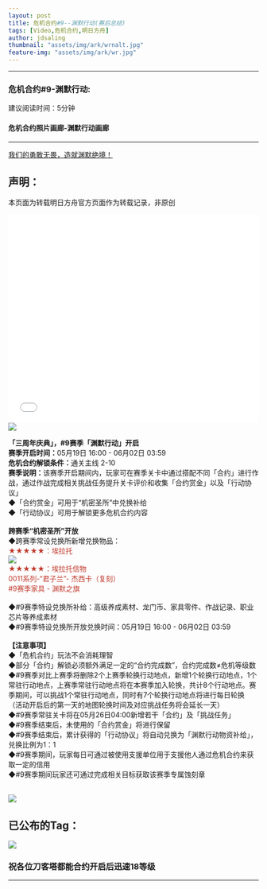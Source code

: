 ```yaml
---
layout: post
title: 危机合约#9--渊默行动(赛后总结)
tags: [Video,危机合约,明日方舟]
author: jdsaling
thumbnail: "assets/img/ark/wrnalt.jpg"
feature-img: "assets/img/ark/wr.jpg"
---
```


---
### 危机合约#9-渊默行动:
建议阅读时间：5分钟  

#### 危机合约照片画廊-渊默行动画廊
---
[我们的勇敢无畏，造就渊默绝境！](https://lingasdj.github.io/Ling-Blog/warningnine/)

## 声明：
本页面为转载明日方舟官方页面作为转载记录，非原创  
<iframe src="//player.bilibili.com/player.html?aid=384015832&bvid=BV1vZ4y1a7Be&cid=721374515&page=2" scrolling="no" border="0" height=420 width='100%' frameborder="no" framespacing="0" allowfullscreen="true"> </iframe>
<img src="https://lingasdj.github.io/Ling-Blog/assets/img/ark/wr.jpg">
<p><strong>
「三周年庆典」，#9赛季「渊默行动」开启</strong><br><strong>赛季开启时间：</strong>05月19日 16:00 - 06月02日 03:59<br><strong>危机合约解锁条件：</strong>通关主线 2-10<br><strong>赛季说明：</strong>该赛季开启期间内，玩家可在赛季关卡中通过搭配不同「合约」进行作战，通过作战完成相关挑战任务提升关卡评价和收集「合约赏金」以及「行动协议」<br>◆「合约赏金」可用于“机密圣所”中兑换补给<br>◆「行动协议」可用于解锁更多危机合约内容<br><br><strong>跨赛季“机密圣所”开放</strong><br>◆跨赛季常设兑换所新增兑换物品： <br><span style="color:#c0392b">★★★★★：埃拉托</span><br><img src="https://lingasdj.github.io/Ling-Blog/assets/img/ark/wrnalt.jpg"><br><span style="color:#c0392b">★★★★★：埃拉托信物</span><br><span style="color:#c0392b">0011系列-“君子兰”- 杰西卡（复刻）</span><br><span style="color:#c0392b">#9赛季家具 - 渊默之旗</span><br><br>◆#9赛季特设兑换所补给：高级养成素材、龙门币、家具零件、作战记录、职业芯片等养成素材<br>◆#9赛季特设兑换所开放兑换时间：05月19日 16:00 - 06月02日 03:59<br><br><strong>【注意事项】</strong><br>◆「危机合约」玩法不会消耗理智<br>◆部分「合约」解锁必须额外满足一定的“合约完成数”，合约完成数≠危机等级数<br>◆#9赛季对比上赛季将删除2个上赛季轮换行动地点，新增1个轮换行动地点，1个常驻行动地点，上赛季常驻行动地点将在本赛季加入轮换，共计8个行动地点。赛季期间，可以挑战1个常驻行动地点，同时有7个轮换行动地点将进行每日轮换<br>（活动开启后的第一天的地图轮换时间及对应挑战任务将会延长一天）<br>◆#9赛季常驻关卡将在05月26日04:00新增若干「合约」及「挑战任务」<br>◆#9赛季结束后，未使用的「合约赏金」将进行保留<br>◆#9赛季结束后，累计获得的「行动协议」将自动兑换为「渊默行动物资补给」，兑换比例为1：1<br>◆#9赛季期间，玩家每日可通过被使用支援单位用于支援他人通过危机合约来获取一定的信用<br>◆#9赛季期间玩家还可通过完成相关目标获取该赛季专属蚀刻章<br><br></p> 
<img src="https://lingasdj.github.io/Ling-Blog/assets/img/ark/wrnskz.jpg">

## 已公布的Tag：
<img src="https://lingasdj.github.io/Ling-Blog/assets/img/ark/wrntag.jpg">

### 祝各位刀客塔都能合约开启后迅速18等级
---

